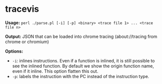 # tracevis

**Usage:**
```perl ./parse.pl [-i] [-p] <binary> <trace file 1> ... <trace file n>```

**Output:** JSON that can be loaded into chrome tracing (about://tracing from chrome or chromium)

**Options:**
  - ```-i```: inlines instructions. Even if a function is inlined, it is still possible to see the inlined function. By default we show
 the origin function name, even if it inline. This option flatten this out. 
  - ```-p```: labels the instruction with the PC instead of the instruction type. 
 

